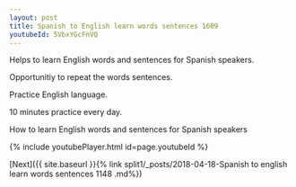 ```yaml
---
layout: post
title: Spanish to English learn words sentences 1609 
youtubeId: 5VbxYGcFnVQ
---
```

 
 
Helps to learn English words and sentences for Spanish speakers.

Opportunitiy to repeat the words sentences. 

Practice English language. 
 
10 minutes practice every day. 
 
How to learn English words and sentences for Spanish speakers 
 
{% include youtubePlayer.html id=page.youtubeId %}
 
 
[Next]({{ site.baseurl }}{% link  split1/_posts/2018-04-18-Spanish to english learn words sentences 1148 .md%})
 
